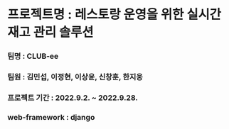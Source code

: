 # 프로젝트명 : 레스토랑 운영을 위한 실시간 재고 관리 솔루션
### 팀명 : CLUB-ee
### 팀원 : 김민섭, 이정현, 이상윤, 신창훈, 한지웅
### 프로젝트 기간 : 2022.9.2. ~ 2022.9.28.
### web-framework : django
### 
